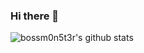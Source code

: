 ### Hi there 👋

<!--
**bossm0n5t3r/bossm0n5t3r** is a ✨ _special_ ✨ repository because its `README.md` (this file) appears on your GitHub profile.

Here are some ideas to get you started:

- 🔭 I’m currently working on ...
- 🌱 I’m currently learning ...
- 👯 I’m looking to collaborate on ...
- 🤔 I’m looking for help with ...
- 💬 Ask me about ...
- 📫 How to reach me: ...
- 😄 Pronouns: ...
- ⚡ Fun fact: ...
-->

![bossm0n5t3r's github stats](https://github-readme-stats.vercel.app/api?username=bossm0n5t3r&show_icons=true&theme=highcontrast)
